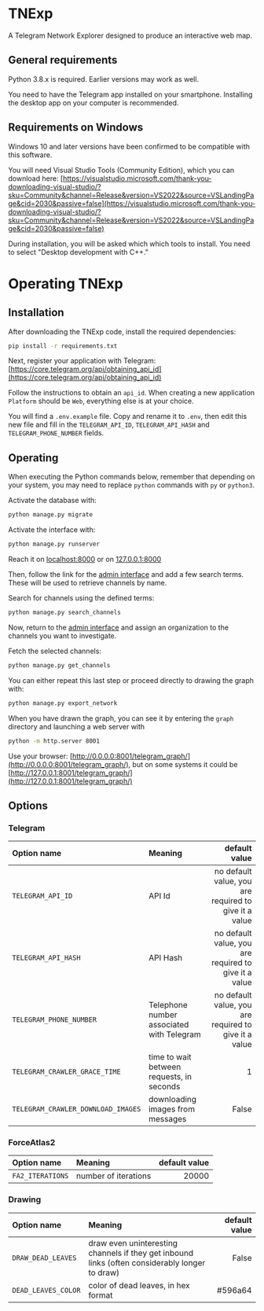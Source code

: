 # TNExp
A Telegram Network Explorer designed to produce an interactive web map.


## General requirements
Python 3.8.x is required. Earlier versions may work as well.

You need to have the Telegram app installed on your smartphone. Installing the desktop app on your computer is recommended.


## Requirements on Windows
Windows 10 and later versions have been confirmed to be compatible with this software.

You will need Visual Studio Tools (Community Edition), which you can download here:
[https://visualstudio.microsoft.com/thank-you-downloading-visual-studio/?sku=Community&channel=Release&version=VS2022&source=VSLandingPage&cid=2030&passive=false](https://visualstudio.microsoft.com/thank-you-downloading-visual-studio/?sku=Community&channel=Release&version=VS2022&source=VSLandingPage&cid=2030&passive=false)

During installation, you will be asked which which tools to install. You need to select "Desktop development with C++."


# Operating TNExp

## Installation
After downloading the TNExp code, install the required dependencies:
```sh
pip install -r requirements.txt
```
Next, register your application with Telegram: [https://core.telegram.org/api/obtaining_api_id](https://core.telegram.org/api/obtaining_api_id)

Follow the instructions to obtain an `api_id`. When creating a new application `Platform` should be `Web`, everything else is at your choice.

You will find a `.env.example` file. Copy and rename it to `.env`, then edit this new file and fill in the `TELEGRAM_API_ID`, `TELEGRAM_API_HASH` and `TELEGRAM_PHONE_NUMBER` fields.


## Operating

When executing the Python commands below, remember that depending on your system, you may need to replace `python` commands with `py` or `python3`.

Activate the database with:
```sh
python manage.py migrate
```

Activate the interface with:
```sh
python manage.py runserver
```
Reach it on [localhost:8000](http://localhost:8000) or on [127.0.0.1:8000](http://127.0.0.1:8000)


Then, follow the link for the [admin interface](http://127.0.0.1:8000/admin/) and add a few search terms. These will be used to retrieve channels by name.

Search for channels using the defined terms:
```sh
python manage.py search_channels
```

Now, return to the [admin interface](http://127.0.0.1:8000/admin/) and assign an organization to the channels you want to investigate.

Fetch the selected channels:
```sh
python manage.py get_channels
```

You can either repeat this last step or proceed directly to drawing the graph with:
```sh
python manage.py export_network
```

When you have drawn the graph, you can see it by entering the `graph` directory and launching a web server with
```sh
python -m http.server 8001
```

Use your browser: [http://0.0.0.0:8001/telegram_graph/](http://0.0.0.0:8001/telegram_graph/), but on some systems it could be [http://127.0.0.1:8001/telegram_graph/](http://127.0.0.1:8001/telegram_graph/)


## Options

### Telegram

| Option name | Meaning | default value |
| :---------- | :------ | ------------: |
| `TELEGRAM_API_ID` | API Id | no default value, you are required to give it a value |
| `TELEGRAM_API_HASH` | API Hash | no default value, you are required to give it a value |
| `TELEGRAM_PHONE_NUMBER` | Telephone number associated with Telegram | no default value, you are required to give it a value |
| `TELEGRAM_CRAWLER_GRACE_TIME` | time to wait between requests, in seconds | 1 |
| `TELEGRAM_CRAWLER_DOWNLOAD_IMAGES` | downloading images from messages | False |

### ForceAtlas2

| Option name | Meaning | default value |
| :---------- | :------ | ------------: |
| `FA2_ITERATIONS` | number of iterations | 20000 |

### Drawing

| Option name | Meaning | default value |
| :---------- | :------ | ------------: |
| `DRAW_DEAD_LEAVES` | draw even uninteresting channels if they get inbound links (often considerably longer to draw) | False |
| `DEAD_LEAVES_COLOR` | color of dead leaves, in hex format | #596a64 |
